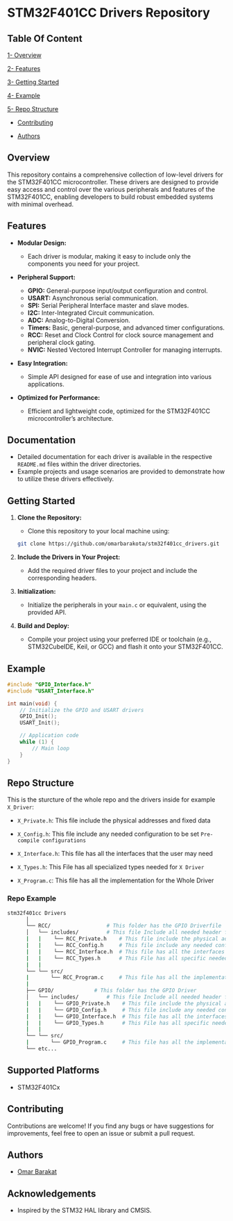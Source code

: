# STM32F401CC Drivers Repository

## Table Of Content

[1- Overview](#fverview)

[2- Features](#2--features)

[3- Getting Started](#getting-started)

[4- Example](#example)

[5- Repo Structure](#repo-structure)

- [Contributing](#contributing)

- [Authors](#authors)


## Overview

This repository contains a comprehensive collection of low-level drivers for the STM32F401CC microcontroller. These drivers are designed to provide easy access and control over the various peripherals and features of the STM32F401CC, enabling developers to build robust embedded systems with minimal overhead.

## Features

- **Modular Design:**
  - Each driver is modular, making it easy to include only the components you need for your project.

- **Peripheral Support:**
  - **GPIO:** General-purpose input/output configuration and control.
  - **USART:** Asynchronous serial communication.
  - **SPI:** Serial Peripheral Interface master and slave modes.
  - **I2C:** Inter-Integrated Circuit communication.
  - **ADC:** Analog-to-Digital Conversion.
  - **Timers:** Basic, general-purpose, and advanced timer configurations.
  - **RCC:** Reset and Clock Control for clock source management and peripheral clock gating.
  - **NVIC:** Nested Vectored Interrupt Controller for managing interrupts.

- **Easy Integration:**
  - Simple API designed for ease of use and integration into various applications.

- **Optimized for Performance:**
  - Efficient and lightweight code, optimized for the STM32F401CC microcontroller’s architecture.

## Documentation

- Detailed documentation for each driver is available in the respective `README.md` files within the driver directories.
- Example projects and usage scenarios are provided to demonstrate how to utilize these drivers effectively.

## Getting Started

1. **Clone the Repository:**
   - Clone this repository to your local machine using:
   ```bash
   git clone https://github.com/omarbarakota/stm32f401cc_drivers.git
   ```

2. **Include the Drivers in Your Project:**
   - Add the required driver files to your project and include the corresponding headers.

3. **Initialization:**
   - Initialize the peripherals in your `main.c` or equivalent, using the provided API.

4. **Build and Deploy:**
   - Compile your project using your preferred IDE or toolchain (e.g., STM32CubeIDE, Keil, or GCC) and flash it onto your STM32F401CC.

## Example

```c
#include "GPIO_Interface.h"
#include "USART_Interface.h"

int main(void) {
    // Initialize the GPIO and USART drivers
    GPIO_Init();
    USART_Init();

    // Application code
    while (1) {
        // Main loop
    }
}
```


## Repo Structure

This is the sturcture of the whole repo and the drivers inside for example `X_Driver`:

- `X_Private.h`: This file include the physical addresses and fixed data
- `X_Config.h`:  This file include any needed configuration to be set `Pre-compile configurations`
- `X_Interface.h`: This file has all the interfaces that the user may need
- `X_Types.h`: This File has all specialized types needed for `X Driver` 

- `X_Program.c`: This file has all the implementation for the Whole Driver

### Repo Example

````bash
stm32f401cc Drivers
      │
      └── RCC/                  # This folder has the GPIO Driverfile
      │   └── includes/         # This file Include all needed header files for RCC
      |   |    └── RCC_Private.h    # This file include the physical addresses
      |   |    └── RCC_Config.h     # This file include any needed configuration
      |   |    └── RCC_Interface.h  # This file has all the interfaces that the user may need
      |   |    └── RCC_Types.h      # This File has all specific needed types for RCC Driver 
      |   |
      └── └── src/      
      |       └── RCC_Program.c     # This file has all the implementation for the RCC Driver
      |
      ├── GPIO/             # This folder has the GPIO Driver
      │   └── includes/         # This file Include all needed header files for GPIO
      |   |    └── GPIO_Private.h    # This file include the physical addresses
      |   |    └── GPIO_Config.h     # This file include any needed configuration
      |   |    └── GPIO_Interface.h  # This file has all the interfaces that the user may need
      |   |    └── GPIO_Types.h      # This File has all specific needed types for RCC Driver       
      |   |
      └── └── src/       
      |       └── GPIO_Program.c     # This file has all the implementation for the RCC Driver
      └── etc...
````
## Supported Platforms

- STM32F401Cx


## Contributing

Contributions are welcome! If you find any bugs or have suggestions for improvements, feel free to open an issue or submit a pull request.

## Authors

- [Omar Barakat](https://github.com/omarbarakota)

## Acknowledgements

- Inspired by the STM32 HAL library and CMSIS.





